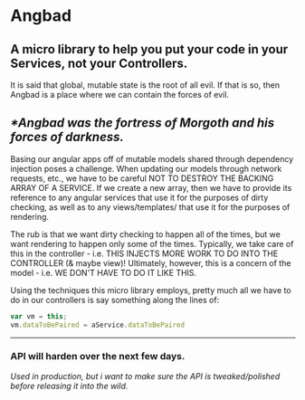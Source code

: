 # Angbad

A micro library to help you put your code in your Services, not your Controllers.
---

  It is said that global, mutable state is the root of all evil. If that is so,
then Angbad is a place where we can contain the forces of evil.

  *\*Angbad was the fortress of Morgoth and his forces of darkness.*
---

  Basing our angular apps off of mutable models shared through dependency injection
poses a challenge.  When updating our models through network requests, etc.,
we have to be careful NOT TO DESTROY THE BACKING ARRAY OF A SERVICE.
If we create a new array, then we have to provide its reference
to any angular services that use it for the purposes of dirty checking, as well as
to any views/templates/ that use it for the purposes of rendering.

  The rub is that we want dirty checking to happen all of the times,
but we want rendering to happen only some of the times.
Typically, we take care of this in the controller -
i.e. THIS INJECTS MORE WORK TO DO INTO THE CONTROLLER (& maybe view)!
Ultimately, however, this is a concern of the model -
i.e. WE DON'T HAVE TO DO IT LIKE THIS.

Using the techniques this micro library employs, pretty much all we have to do
in our controllers is say something along the lines of:
```js
var vm = this;
vm.dataToBePaired = aService.dataToBePaired
```

---

 ### API will harden over the next few days.

 *Used in production, but i want to make sure the API is tweaked/polished before releasing it into the wild.*
